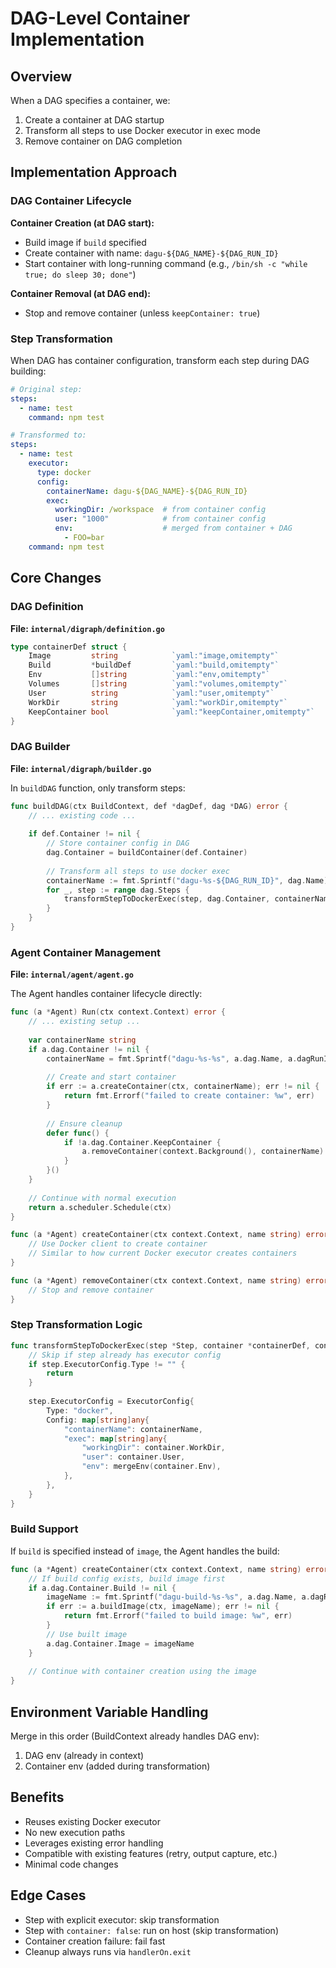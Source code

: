 # DAG-Level Container Implementation

## Overview

When a DAG specifies a container, we:
1. Create a container at DAG startup
2. Transform all steps to use Docker executor in exec mode
3. Remove container on DAG completion

## Implementation Approach

### DAG Container Lifecycle

**Container Creation (at DAG start):**
- Build image if `build` specified
- Create container with name: `dagu-${DAG_NAME}-${DAG_RUN_ID}`
- Start container with long-running command (e.g., `/bin/sh -c "while true; do sleep 30; done"`)

**Container Removal (at DAG end):**
- Stop and remove container (unless `keepContainer: true`)

### Step Transformation

When DAG has container configuration, transform each step during DAG building:

```yaml
# Original step:
steps:
  - name: test
    command: npm test

# Transformed to:
steps:
  - name: test
    executor:
      type: docker
      config:
        containerName: dagu-${DAG_NAME}-${DAG_RUN_ID}
        exec:
          workingDir: /workspace  # from container config
          user: "1000"            # from container config
          env:                    # merged from container + DAG
            - FOO=bar
    command: npm test
```

## Core Changes

### DAG Definition
**File: `internal/digraph/definition.go`**

```go
type containerDef struct {
    Image         string            `yaml:"image,omitempty"`
    Build         *buildDef         `yaml:"build,omitempty"`
    Env           []string          `yaml:"env,omitempty"`
    Volumes       []string          `yaml:"volumes,omitempty"`
    User          string            `yaml:"user,omitempty"`
    WorkDir       string            `yaml:"workDir,omitempty"`
    KeepContainer bool              `yaml:"keepContainer,omitempty"`
}
```

### DAG Builder
**File: `internal/digraph/builder.go`**

In `buildDAG` function, only transform steps:

```go
func buildDAG(ctx BuildContext, def *dagDef, dag *DAG) error {
    // ... existing code ...
    
    if def.Container != nil {
        // Store container config in DAG
        dag.Container = buildContainer(def.Container)
        
        // Transform all steps to use docker exec
        containerName := fmt.Sprintf("dagu-%s-${DAG_RUN_ID}", dag.Name)
        for _, step := range dag.Steps {
            transformStepToDockerExec(step, dag.Container, containerName)
        }
    }
}
```

### Agent Container Management
**File: `internal/agent/agent.go`**

The Agent handles container lifecycle directly:

```go
func (a *Agent) Run(ctx context.Context) error {
    // ... existing setup ...
    
    var containerName string
    if a.dag.Container != nil {
        containerName = fmt.Sprintf("dagu-%s-%s", a.dag.Name, a.dagRunID)
        
        // Create and start container
        if err := a.createContainer(ctx, containerName); err != nil {
            return fmt.Errorf("failed to create container: %w", err)
        }
        
        // Ensure cleanup
        defer func() {
            if !a.dag.Container.KeepContainer {
                a.removeContainer(context.Background(), containerName)
            }
        }()
    }
    
    // Continue with normal execution
    return a.scheduler.Schedule(ctx)
}

func (a *Agent) createContainer(ctx context.Context, name string) error {
    // Use Docker client to create container
    // Similar to how current Docker executor creates containers
}

func (a *Agent) removeContainer(ctx context.Context, name string) error {
    // Stop and remove container
}
```

### Step Transformation Logic

```go
func transformStepToDockerExec(step *Step, container *containerDef, containerName string) {
    // Skip if step already has executor config
    if step.ExecutorConfig.Type != "" {
        return
    }
    
    step.ExecutorConfig = ExecutorConfig{
        Type: "docker",
        Config: map[string]any{
            "containerName": containerName,
            "exec": map[string]any{
                "workingDir": container.WorkDir,
                "user": container.User,
                "env": mergeEnv(container.Env),
            },
        },
    }
}
```


### Build Support

If `build` is specified instead of `image`, the Agent handles the build:

```go
func (a *Agent) createContainer(ctx context.Context, name string) error {
    // If build config exists, build image first
    if a.dag.Container.Build != nil {
        imageName := fmt.Sprintf("dagu-build-%s-%s", a.dag.Name, a.dagRunID)
        if err := a.buildImage(ctx, imageName); err != nil {
            return fmt.Errorf("failed to build image: %w", err)
        }
        // Use built image
        a.dag.Container.Image = imageName
    }
    
    // Continue with container creation using the image
}
```

## Environment Variable Handling

Merge in this order (BuildContext already handles DAG env):
1. DAG env (already in context)
2. Container env (added during transformation)

## Benefits

- Reuses existing Docker executor
- No new execution paths
- Leverages existing error handling
- Compatible with existing features (retry, output capture, etc.)
- Minimal code changes

## Edge Cases

- Step with explicit executor: skip transformation
- Step with `container: false`: run on host (skip transformation)
- Container creation failure: fail fast
- Cleanup always runs via `handlerOn.exit`